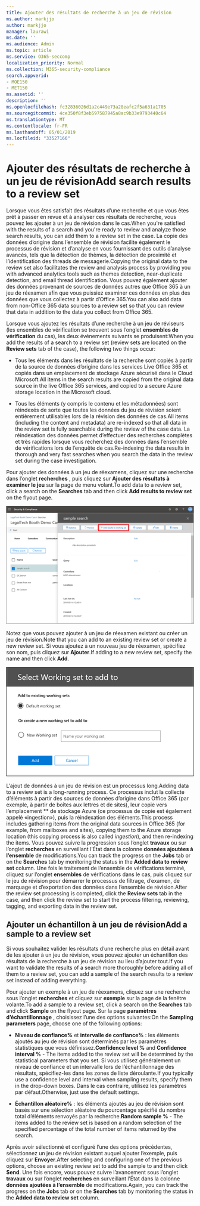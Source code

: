 ```yaml
---
title: Ajouter des résultats de recherche à un jeu de révision
ms.author: markjjo
author: markjjo
manager: laurawi
ms.date: ''
ms.audience: Admin
ms.topic: article
ms.service: O365-seccomp
localization_priority: Normal
ms.collection: M365-security-compliance
search.appverid:
- MOE150
- MET150
ms.assetid: ''
description: ''
ms.openlocfilehash: fc32836026d1a2c449e73a28eafc2f5a631a1705
ms.sourcegitcommit: 4ce350f8f3eb597587945a8ac9b33e9793440c64
ms.translationtype: MT
ms.contentlocale: fr-FR
ms.lasthandoff: 05/01/2019
ms.locfileid: "33527166"
---
```

# <a name="add-search-results-to-a-review-set"></a><span data-ttu-id="8493d-102">Ajouter des résultats de recherche à un jeu de révision</span><span class="sxs-lookup"><span data-stu-id="8493d-102">Add search results to a review set</span></span>

<span data-ttu-id="8493d-103">Lorsque vous êtes satisfait des résultats d’une recherche et que vous êtes prêt à passer en revue et à analyser ces résultats de recherche, vous pouvez les ajouter à un jeu de révision dans le cas.</span><span class="sxs-lookup"><span data-stu-id="8493d-103">When you're satisfied with the results of a search and you're ready to review and analyze those search results, you can add them to a review set in the case.</span></span> <span data-ttu-id="8493d-104">La copie des données d’origine dans l’ensemble de révision facilite également le processus de révision et d’analyse en vous fournissant des outils d’analyse avancés, tels que la détection de thèmes, la détection de proximité et l’identification des threads de messagerie.</span><span class="sxs-lookup"><span data-stu-id="8493d-104">Copying the original data to the review set also facilitates the review and analysis process by providing you with advanced analytics tools such as themes detection, near-duplicate detection, and email thread identification.</span></span> <span data-ttu-id="8493d-105">Vous pouvez également ajouter des données provenant de sources de données autres que Office 365 à un jeu de réexamen afin que vous puissiez examiner ces données en plus des données que vous collectez à partir d’Office 365.</span><span class="sxs-lookup"><span data-stu-id="8493d-105">You can also add data from non-Office 365 data sources to a review set so that you can review that data in addition to the data you collect from Office 365.</span></span>

<span data-ttu-id="8493d-106">Lorsque vous ajoutez les résultats d’une recherche à un jeu de réviseurs (les ensembles de vérification se trouvent sous l’onglet **ensembles de vérification** du cas), les deux événements suivants se produisent:</span><span class="sxs-lookup"><span data-stu-id="8493d-106">When you add the results of a search to a review set (review sets are located on the **Review sets** tab of the case), the following two things occur:</span></span>

- <span data-ttu-id="8493d-107">Tous les éléments dans les résultats de la recherche sont copiés à partir de la source de données d’origine dans les services Live Office 365 et copiés dans un emplacement de stockage Azure sécurisé dans le Cloud Microsoft.</span><span class="sxs-lookup"><span data-stu-id="8493d-107">All items in the search results are copied from the original data source in the live Office 365 services, and copied to a secure Azure storage location in the Microsoft cloud.</span></span>

- <span data-ttu-id="8493d-108">Tous les éléments (y compris le contenu et les métadonnées) sont réindexés de sorte que toutes les données du jeu de révision soient entièrement utilisables lors de la révision des données de cas.</span><span class="sxs-lookup"><span data-stu-id="8493d-108">All items (including the content and metadata) are re-indexed so that all data in the review set is fully searchable during the review of the case data.</span></span> <span data-ttu-id="8493d-109">La réindexation des données permet d’effectuer des recherches complètes et très rapides lorsque vous recherchez des données dans l’ensemble de vérifications lors de l’enquête de cas.</span><span class="sxs-lookup"><span data-stu-id="8493d-109">Re-indexing the data results in thorough and very fast searches when you search the data in the review set during the case investigation.</span></span>

<span data-ttu-id="8493d-110">Pour ajouter des données à un jeu de réexamens, cliquez sur une recherche dans l’onglet **recherches** , puis cliquez sur **Ajouter des résultats à examiner le jeu** sur la page de menu volant.</span><span class="sxs-lookup"><span data-stu-id="8493d-110">To add data to a review set, click a search on the **Searches** tab and then click **Add results to review set** on the flyout page.</span></span>

![Ajout de données à un ensemble de révision](../media/c1b4fc00-7a15-4587-b9b0-ce594bb02e4d.png)

<span data-ttu-id="8493d-112">Notez que vous pouvez ajouter à un jeu de réexamen existant ou créer un jeu de révision.</span><span class="sxs-lookup"><span data-stu-id="8493d-112">Note that you can add to an existing review set or create a new review set.</span></span>  <span data-ttu-id="8493d-113">Si vous ajoutez à un nouveau jeu de réexamen, spécifiez son nom, puis cliquez sur **Ajouter**.</span><span class="sxs-lookup"><span data-stu-id="8493d-113">If adding to a new review set, specify the name and then click **Add**.</span></span>

![Sélectionner un jeu de révision](../media/e8c6ab51-da8d-4c39-9b21-26bfdf453fb9.png)

<span data-ttu-id="8493d-115">L’ajout de données à un jeu de révision est un processus long.</span><span class="sxs-lookup"><span data-stu-id="8493d-115">Adding data to a review set is a long-running process.</span></span> <span data-ttu-id="8493d-116">Ce processus inclut la collecte d’éléments à partir des sources de données d’origine dans Office 365 (par exemple, à partir de boîtes aux lettres et de sites), leur copie vers l’emplacement \*\* de stockage Azure (ce processus de copie est également appelé «ingestion»), puis la réindexation des éléments.</span><span class="sxs-lookup"><span data-stu-id="8493d-116">This process includes gathering items from the original data sources in Office 365 (for example, from mailboxes and sites), copying them to the Azure storage location (this copying process is also called *ingestion*), and then re-indexing the items.</span></span> <span data-ttu-id="8493d-117">Vous pouvez suivre la progression sous l’onglet **travaux** ou sur l’onglet **recherches** en surveillant l’État dans la colonne **données ajoutées à l’ensemble** de modifications.</span><span class="sxs-lookup"><span data-stu-id="8493d-117">You can track the progress on the **Jobs** tab or on the **Searches** tab by monitoring the status in the **Added data to review set** column.</span></span> <span data-ttu-id="8493d-118">Une fois le traitement de l’ensemble de vérifications terminé, cliquez sur l’onglet **ensembles** de vérifications dans le cas, puis cliquez sur le jeu de révision pour démarrer le processus de filtrage, d’examen, de marquage et d’exportation des données dans l’ensemble de révision.</span><span class="sxs-lookup"><span data-stu-id="8493d-118">After the review set processing is completed, click the **Review sets** tab in the case, and then click the review set to start the process filtering, reviewing, tagging, and exporting data in the review set.</span></span>

## <a name="add-a-sample-to-a-review-set"></a><span data-ttu-id="8493d-119">Ajouter un échantillon à un jeu de révision</span><span class="sxs-lookup"><span data-stu-id="8493d-119">Add a sample to a review set</span></span>

<span data-ttu-id="8493d-120">Si vous souhaitez valider les résultats d’une recherche plus en détail avant de les ajouter à un jeu de révision, vous pouvez ajouter un échantillon des résultats de la recherche à un jeu de révision au lieu d’ajouter tout.</span><span class="sxs-lookup"><span data-stu-id="8493d-120">If you want to validate the results of a search more thoroughly before adding all of them to a review set, you can add a sample of the search results to a review set instead of adding everything.</span></span>

<span data-ttu-id="8493d-121">Pour ajouter un exemple à un jeu de réexamens, cliquez sur une recherche sous l’onglet **recherches** et cliquez sur **exemple** sur la page de la fenêtre volante.</span><span class="sxs-lookup"><span data-stu-id="8493d-121">To add a sample to a review set, click a search on the **Searches** tab and click **Sample** on the flyout page.</span></span> <span data-ttu-id="8493d-122">Sur la page **paramètres d’échantillonnage** , choisissez l’une des options suivantes:</span><span class="sxs-lookup"><span data-stu-id="8493d-122">On the **Sampling parameters** page, choose one of the following options:</span></span>

- <span data-ttu-id="8493d-123">**Niveau de confiance%** et **intervalle de confiance%** : les éléments ajoutés au jeu de révision sont déterminés par les paramètres statistiques que vous définissez.</span><span class="sxs-lookup"><span data-stu-id="8493d-123">**Confidence level %** and **Confidence interval %** - The items added to the review set will be determined by the statistical parameters that you set.</span></span> <span data-ttu-id="8493d-124">Si vous utilisez généralement un niveau de confiance et un intervalle lors de l’échantillonnage des résultats, spécifiez-les dans les zones de liste déroulante.</span><span class="sxs-lookup"><span data-stu-id="8493d-124">If you typically use a confidence level and interval when sampling results, specify them in the drop-down boxes.</span></span> <span data-ttu-id="8493d-125">Dans le cas contraire, utilisez les paramètres par défaut.</span><span class="sxs-lookup"><span data-stu-id="8493d-125">Otherwise, just use the default settings.</span></span>

- <span data-ttu-id="8493d-126">**Échantillon aléatoire%** : les éléments ajoutés au jeu de révision sont basés sur une sélection aléatoire du pourcentage spécifié du nombre total d’éléments renvoyés par la recherche.</span><span class="sxs-lookup"><span data-stu-id="8493d-126">**Random sample %** - The items added to the review set is based on a random selection of the specified percentage of the total number of items returned by the search.</span></span>

<span data-ttu-id="8493d-127">Après avoir sélectionné et configuré l’une des options précédentes, sélectionnez un jeu de révision existant auquel ajouter l’exemple, puis cliquez sur **Envoyer**.</span><span class="sxs-lookup"><span data-stu-id="8493d-127">After selecting and configuring one of the previous options, choose an existing review set to add the sample to and then click **Send**.</span></span> <span data-ttu-id="8493d-128">Une fois encore, vous pouvez suivre l’avancement sous l’onglet **travaux** ou sur l’onglet **recherches** en surveillant l’État dans la colonne **données ajoutées à l’ensemble** de modifications.</span><span class="sxs-lookup"><span data-stu-id="8493d-128">Again, you can track the progress on the **Jobs** tab or on the **Searches** tab by monitoring the status in the **Added data to review set** column.</span></span>
